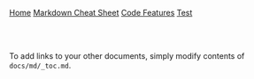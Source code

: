 [Home](/)
[Markdown Cheat Sheet](/posts/cheat-sheet)
[Code Features](/posts/code-features)
[Test](/posts/test)

<br><br>

To add links to your other documents, simply
modify contents of `docs/md/_toc.md`.